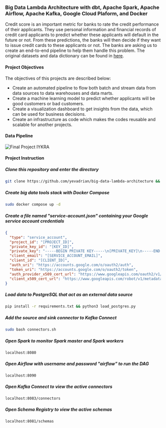 ### Big Data Lambda Architecture with dbt, Apache Spark, Apache Airflow, Apache Kafka, Google Cloud Plaform, and Docker

Credit score is an important metric for banks to rate the credit performance of their applicants. 
They use personal information and financial records of credit card applicants to predict whether these applicants will default in the future or not. 
From these predictions, the banks will then decide if they want to issue credit cards to these applicants or not. 
The banks are asking us to create an end-to-end pipeline to help them handle this problem. 
The original datasets and data dictionary can be found in [here](https://www.kaggle.com/datasets/rikdifos/credit-card-approval-prediction).

#### Project Objectives
The objectives of this projects are described below:
- Create an automated pipeline to flow both batch and stream data from data sources to data warehouses and data marts.
- Create a machine learning model to predict whether applicants will be good customers or bad customers.
- Create a visualization dashboard to get insights from the data, which can be used for business decisions.
- Create an infrastructure as code which makes the codes reusable and scalable for another projects.

#### Data Pipeline
![Final Project IYKRA](https://user-images.githubusercontent.com/110159876/209437559-cb7a541e-bace-4afc-b68c-a81eee454080.jpg)

#### Project Instruction
##### Clone this repository and enter the directory
```bash
git clone https://github.com/yevadrian/big-data-lambda-architecture && cd big-data-lambda-architecture
```

##### Create big data tools stack with Docker Compose
```bash
sudo docker compose up -d
```

##### Create a file named "service-account.json" containing your Google service account credentials
```json
{
  "type": "service_account",
  "project_id": "[PROJECT_ID]",
  "private_key_id": "[KEY_ID]",
  "private_key": "-----BEGIN PRIVATE KEY-----\n[PRIVATE_KEY]\n-----END PRIVATE KEY-----\n",
  "client_email": "[SERVICE_ACCOUNT_EMAIL]",
  "client_id": "[CLIENT_ID]",
  "auth_uri": "https://accounts.google.com/o/oauth2/auth",
  "token_uri": "https://accounts.google.com/o/oauth2/token",
  "auth_provider_x509_cert_url": "https://www.googleapis.com/oauth2/v1/certs",
  "client_x509_cert_url": "https://www.googleapis.com/robot/v1/metadata/x509/[SERVICE_ACCOUNT_EMAIL]"
}
```

##### Load data to PostgreSQL that act as an external data source
```bash
pip install -r requirements.txt && python3 load_postgres.py
```

##### Add the source and sink connector to Kafka Connect
```bash
sudo bash connectors.sh
```

##### Open Spark to monitor Spark master and Spark workers
```
localhost:8080
```

##### Open Airflow with username and password "airflow" to run the DAG
```
localhost:8090
```

##### Open Kafka Connect to view the active connectors
```
localhost:8083/connectors
```

##### Open Schema Registry to view the active schemas
```
localhost:8081/schemas
```